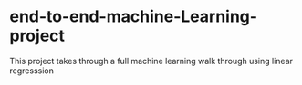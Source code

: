 # end-to-end-machine-Learning-project
This project takes through a full machine learning walk through using linear regresssion
